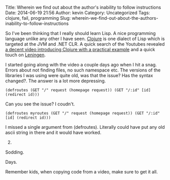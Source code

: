 Title: Wherein we find out about the author's inability to follow instructions
Date: 2014-06-19 21:56
Author: kevin
Category: Uncategorized
Tags: clojure, fail, programming
Slug: wherein-we-find-out-about-the-authors-inability-to-follow-instructions

So I've been thinking that I really should learn Lisp. A nice
programming language unlike any other I have seen.
[Clojure](http://clojure.org/) is one dialect of Lisp which is targeted
at the JVM and .NET CLR. A quick search of the Youtubes revealed [a
decent video introducing Clojure with a practical
example](https://www.youtube.com/watch?v=VVd4ow-ZcX0) and a quick touch
on [Leningen](http://leiningen.org/).

I started going along with the video a couple days ago when I hit a
snag. Errors about not finding files, no such namespace etc. The
versions of the libraries I was using were quite old, was that the
issue? Has the syntax changed?. The answer is a lot more depressing.

`(defroutes (GET "/" request (homepage request)) (GET "/:id" [id] (redirect id)))`

Can you see the issue? I coudn't.

`(defroutes myroutes (GET "/" request (homepage request)) (GET "/:id" [id] (redirect id)))`

I missed a single argument from (defroutes). Literally could have put
any old ascii string in there and it would have worked.

2.

Sodding.

Days.

Remember kids, when copying code from a video, make sure to get it all.
